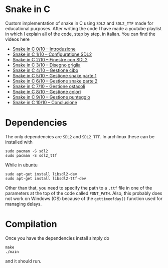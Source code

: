 # Snake in C

Custom implementation of snake in C using `SDL2` and `SDL2_TTF` made for educational purposes. After writing the code I have made a youtube playlist in which I explain all of the code, step by step, in italian. You can find the videos here

- [Snake in C 0/10 – Introduzione](https://www.youtube.com/watch?v=v6vn3qG_rwU)
- [Snake in C 1/10 – Configuratione SDL2](https://www.youtube.com/watch?v=_fOGAM9G7Zc)
- [Snake in C 2/10 – Finestre con SDL2](https://www.youtube.com/watch?v=Bz75tcpDyTA)
- [Snake in C 3/10 – Disegno griglia](https://www.youtube.com/watch?v=II0m7vW2ku8)
- [Snake in C 4/10 – Gestione cibo](https://www.youtube.com/watch?v=BLD8OsfKf4s)
- [Snake in C 5/10 – Gestione snake parte 1](https://www.youtube.com/watch?v=5MZOKOyOaa4)
- [Snake in C 6/10 – Gestione snake parte 2](https://www.youtube.com/watch?v=eS3ddKN80hg)
- [Snake in C 7/10 – Gestione ostacoli](https://www.youtube.com/watch?v=m0lPCfJmx3s)
- [Snake in C 8/10 – Gestione colori](https://www.youtube.com/watch?v=GrFxI3-UUS4)
- [Snake in C 9/10 – Gestione punteggio](https://www.youtube.com/watch?v=mXX1v0e10YY)
- [Snake in C 10/10 – Conclusione](https://www.youtube.com/watch?v=M9pgVanSl5g)

# Dependencies

The only dependencies are `SDL2` and `SDL2_TTF`. In archlinux these can be installed with

```
sudo pacman -S sdl2
sudo pacman -S sdl2_ttf
```

While in ubuntu

```
sudo apt-get install libsdl2-dev
sudo apt-get install libsdl2-ttf-dev
```

Other than that, you need to specify the path to a `.ttf` file in one of the parameters at the top of the code called `FONT_PATH`. Also, this probably does not work on Windows (OS) because of the `gettimeofday()` function used for managing delays.

# Compilation

Once you have the dependencies install simply do

```
make
./main
```

and it should run.
